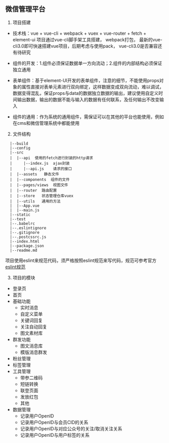 ## 微信管理平台
1. 项目搭建
  + 技术栈：vue + vue-cli + webpack + vuex + vue-router + fetch + element-ui
    项目通过vue-cli脚手架工具搭建， webpack打包， 最新的vue-cli3.0即可快速搭建vue项目，后期考虑与使用pack，
  vue-cli3.0是否兼容还有待研究

  + 组件的开发：1.组件必须保证数据单一方向流动；2.组件的内部结构必须保证独立通用
  + 表单组件：基于element-UI开发的表单组件，注意的细节，不能使用props对象的属性直接对表单元素进行双向绑定，这样数据变成双向流动，难以调试，数据变得混乱，保证props与data的数据独立数据的输出，建议使用自定义时间输出数据，输出的数据不能与输入的数据有任何联系，及任何输出不改变输入

  + 组件的通用：作为系统的通用组件，需保证可以在其他的平台也能使用，例如在cms和微信管理系统中都能使用

2. 文件结构
```
  |--build
  |--config
  |--src  
  |  |--api  使用的fetch进行封装的http请求
  |     |--index.js  ajax封装
  |     |--api.js    请求的接口
  |  |--assets   静态文件
  |  |--components  组件的文件
  |  |--pages/views  视图文件
  |  |--router  路由配置
  |  |--store   状态管理仓库vuex
  |  |--utils   通用的方法
  |  |--App.vue
  |  |--main.js 
  |--static
  |--test
  |--.babelrc
  |--.eslintignore
  |--.gitignore
  |--.postcssrc.js
  |--index.html
  |--package.json
  |--readme.md
```
  项目使用eslint来规范代码，须严格按照eslint规范来写代码，规范可参考官方[eslint规范](https://eslint.org/docs/rules/)

3. 项目的模块
  - 登录页
  - 首页
  - 基础功能
    + 实时消息
    + 自定义菜单
    + 关键词回复
    + 关注自动回复
    + 图文素材库
  - 群发功能
    + 图文消息库
    + 模版消息群发
  - 粉丝管理
  - 标签管理
  - 工具管理
    + 带参二维码
    + 短链转换
    + 联登页面
    + 发放红包
    + 其他
  - 数据管理
    + 记录用户OpenID
    + 记录用户OpenID与会员CID的关系
    + 记录用户OpenID与对应公众号的关注/取消关注关系
    + 记录用户OpenID与用户标签的关系
